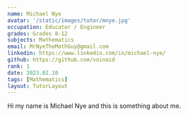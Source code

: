 ```yaml
---
name: Michael Nye
avatar: '/static/images/tutor/mnye.jpg'
occupation: Educator / Engineer
grades: Grades 8-12
subjects: Mathematics
email: MrNyeTheMathGuy@gmail.com
linkedin: https://www.linkedin.com/in/michael-nye/
github: https://github.com/voinoid
rank: 1
date: 2023.02.10
tags: [Mathematics]
layout: TutorLayout
---
```


Hi my name is Michael Nye and this is something about me.
